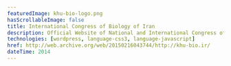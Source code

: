 ```yaml
---
featuredImage: khu-bio-logo.png
hasScrollableImage: false
title: International Congress of Biology of Iran
description: Official Website of National and International Congress of Biology - Kharazmi University
technologies: [wordpress, language-css3, language-javascript]
href: http://web.archive.org/web/20150216043744/http://khu-bio.ir/
dateTime: 2014
---
```

